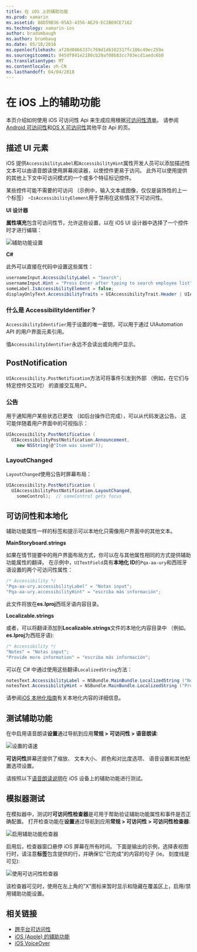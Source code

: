 ```yaml
---
title: 在 iOS 上的辅助功能
ms.prod: xamarin
ms.assetid: 88D59B36-05A3-4356-AE29-EC2B69CE7162
ms.technology: xamarin-ios
author: bradumbaugh
ms.author: brumbaug
ms.date: 05/18/2016
ms.openlocfilehash: af28d0866337c769d1d6102317fc186c49ec259e
ms.sourcegitcommit: 945df041e2180cb20af08b83cc703ecd1aedc6b0
ms.translationtype: MT
ms.contentlocale: zh-CN
ms.lasthandoff: 04/04/2018
---
```

# <a name="accessibility-on-ios"></a>在 iOS 上的辅助功能

本页介绍如何使用 iOS 可访问性 Api 来生成应用根据[可访问性清单](~/cross-platform/app-fundamentals/accessibility.md)。
请参阅[Android 可访问性](~/android/app-fundamentals/accessibility.md)和[OS X 可访问性](~/mac/app-fundamentals/accessibility.md)其他平台 Api 的页。

## <a name="describing-ui-elements"></a>描述 UI 元素

iOS 提供`AccessibilityLabel`和`AccessibilityHint`属性开发人员可以添加描述性文本可以由语音朗读使用屏幕阅读器，以使控件更易于访问。 此外可以使用提供的其他上下文中可访问模式的一个或多个特征标记控件。

某些控件可能不需要的可访问 （示例中，输入文本或图像，仅仅是装饰性的上一个标签） –`IsAccessibilityElement`用于禁用在这些情况下可访问性。

**UI 设计器**

**属性填充**包含可访问性节，允许这些设置，以在 iOS UI 设计器中选择了一个控件时才进行编辑：

![](accessibility-images/ios-designer-sml.png "辅助功能设置")

**C#**

此外可以直接在代码中设置这些属性：

```csharp
usernameInput.AccessibilityLabel = "Search";
usernameInput.Hint = "Press Enter after typing to search employee list";
someLabel.IsAccessibilityElement = false;
displayOnlyText.AccessibilityTraits = UIAccessibilityTrait.Header | UIAccessibilityTrait.Selected;
```

### <a name="what-is-accessibilityidentifier"></a>什么是 AccessibilityIdentifier？

`AccessibilityIdentifier`用于设置的唯一密钥，可以用于通过 UIAutomation API 的用户界面元素引用。

值`AccessibilityIdentifier`永远不会读出或向用户显示。

<a name="postnotification" />

## <a name="postnotification"></a>PostNotification

`UIAccessibility.PostNotification`方法可将事件引发到外部 （例如，在它们与特定控件交互时） 的直接交互用户。

### <a name="announcement"></a>公告

用于通知用户某些状态已更改 （如后台操作已完成），可以从代码发送公告。 这可能伴随着用户界面中的可视指示：

```csharp
UIAccessibility.PostNotification (
  UIAccessibilityPostNotification.Announcement,
    new NSString(@"Item was saved"));
```

### <a name="layoutchanged"></a>LayoutChanged

`LayoutChanged`使用公告时屏幕布局：

```csharp
UIAccessibility.PostNotification (
  UIAccessibilityPostNotification.LayoutChanged,
    someControl);  // someControl gets focus
```


## <a name="accessibility-and-localization"></a>可访问性和本地化

辅助功能属性一样的标签和提示可以本地化只需像用户界面中的其他文本。

**MainStoryboard.strings**

如果在情节提要中的用户界面布局方式，你可以在与其他属性相同的方式提供辅助功能属性的翻译。 在示例中，`UITextField`具有**本地化 ID**的`Pqa-aa-ury`和西班牙语设置的两个可访问性属性：

```csharp
/* Accessibility */
"Pqa-aa-ury.accessibilityLabel" = "Notas input";
"Pqa-aa-ury.accessibilityHint" = "escriba más información";
```

此文件将放在**es.lproj**西班牙语内容目录。

**Localizable.strings**

或者，可以将翻译添加到**Localizable.strings**文件的本地化内容目录中 （例如。 **es.lproj**为西班牙语):

```csharp
/* Accessibility */
"Notes" = "Notas input";
"Provide more information" = "escriba más información";
```

可以在 C# 中通过使用这些翻译`LocalizedString`方法：

```csharp
notesText.AccessibilityLabel = NSBundle.MainBundle.LocalizedString ("Notes", "");
notesText.AccessibilityHint = NSBundle.MainBundle.LocalizedString ("Provide more information", "");
```

请参阅[iOS 本地化指南](~/ios/app-fundamentals/localization/index.md)有关本地化内容的详细信息。

<a name="testing" />

## <a name="testing-accessibility"></a>测试辅助功能

在中启用语音朗读**设置**通过导航到应用**常规 > 可访问性 > 语音朗读**:

![](accessibility-images/settings-sml.png "设置的语速")

**可访问性**屏幕还提供了缩放、 文本大小、 颜色和对比度选项、 语音设置和其他配置选项设置。

请按照以下[语音朗读说明](https://developer.apple.com/library/ios/technotes/TestingAccessibilityOfiOSApps/TestAccessibilityonYourDevicewithVoiceOver/TestAccessibilityonYourDevicewithVoiceOver.html)在 iOS 设备上的辅助功能进行测试。


## <a name="simulator-testing"></a>模拟器测试

在模拟器中，测试时**可访问性检查器**是可用于帮助验证辅助功能属性和事件是否正确配置。 打开检查功能在**设置**通过导航到应用**常规 > 可访问性 > 可访问性检查器**:

![](accessibility-images/settings-inspector-sml.png "启用辅助功能检查器")

启用后，检查器窗口悬停 iOS 屏幕在所有时间。
下面是输出的示例，选择表视图行时，请注意**标签**包含提供的行，并确保它"已完成"的内容的句子 (ie。 刻度线是可见):

![](accessibility-images/tableview-a11y-sml.png "使用可访问性检查器")

该检查器可见时，使用在左上角的"X"图标来暂时显示和隐藏在覆盖区上，启用/禁用辅助功能设置。



## <a name="related-links"></a>相关链接

- [跨平台可访问性](~/cross-platform/app-fundamentals/accessibility.md)
- [iOS (Apple) 的辅助功能](https://developer.apple.com/library/ios/documentation/UserExperience/Conceptual/iPhoneAccessibility/Accessibility_on_iPhone/Accessibility_on_iPhone.html)
- [iOS VoiceOver](http://www.apple.com/accessibility/ios/voiceover/)
